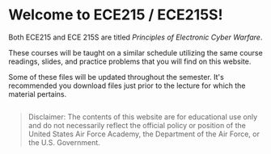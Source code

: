 # Welcome to ECE215 / ECE215S!

Both ECE215 and ECE 215S are titled _Principles of Electronic Cyber Warfare_. 

These courses will be taught on a similar schedule utilizing the same course readings, slides, and practice problems that you will find on this website. 

Some of these files will be updated throughout the semester. It's recommended you download files just prior to the lecture for which the material pertains.

```{tableofcontents}
```

> Disclaimer: The contents of this website are for educational use only and do not necessarily reflect the official policy or position of the United States Air Force Academy, the Department of the Air Force, or the U.S. Government.

